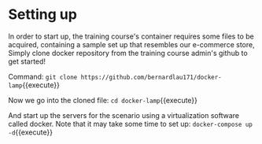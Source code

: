 # Setting up

In order to start up, the training course's container requires some files to be acquired, containing a sample set up that resembles our e-commerce store, Simply clone docker repository from the training course admin's github to get started!

Command:
`git clone https://github.com/bernardlau171/docker-lamp`{{execute}}

Now we go into the cloned file:
`cd docker-lamp`{{execute}}

And start up the servers for the scenario using a virtualization software called docker. Note that it may take some time to set up:
`docker-compose up -d`{{execute}}
